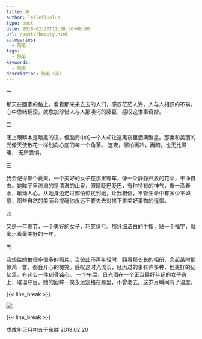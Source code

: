 ```yaml
---
title: 美
author: leileiluoluo
type: post
date: 2018-02-20T11:38:36+08:00
url: /posts/beauty.html
categories:
  - 随笔
tags:
  - 随笔
keywords:
  - 随笔
description: 随笔《美》
---
```

一

那天在回家的路上，看着那来来去去的人们，感叹茫茫人海，人与人相识的不易。心中思绪翻滚，就愈加珍惜人与人那凑巧的藤葛，感叹这世事奇妙。


二

闭上眼睛本是暗黑的夜，但脑海中的一个人却让这黑夜里洒满繁星。那柔和美丽的光像天使散花一样划向心底的每一个角落。 这夜，哪怕再冷，再暗，也无比温暖， 无所畏惧。


三

我会记得那个夏天，一个美好的女子在那里等车，像一朵静静开放的花朵，干净自由。她眸子里流淌的是清澈的山泉，眼睛眨巴眨巴，有种特有的神气，像一泓春水，暖动人心。从她身边走过都怕惊扰到她，让我相信，不管生命中有多少不如意，那些自然的美丽会提醒你永远不要失去对接下来美好事物的憧憬。


四

又是一年春节，一个美好的女子，巧笑倩兮。那纤细洁白的手指，贴一个福字，就寓示着最美好的一年。


五

我想给她拍很多很多的照片。当彼此不再年轻时，翻看那长长的相册，念起某时那惊鸿一瞥，都会开心的微笑。感叹这时光流长，经历过的事有许多种，但美好的记忆里，有这么一件刻骨铭心。 一个午后，日光洒在一个正当最好年纪的女子身上，璀璨夺目。她的回眸一笑永远定格在那里，不曾老去。这岁月瞬间有了温度。

{{< line_break >}}

![](https://leileiluoluo.github.io/static/images/uploads/2018/02/handwriting-for-beauty.jpeg#center)

{{< line_break >}}

戊戌年正月初五于东胜
2018.02.20